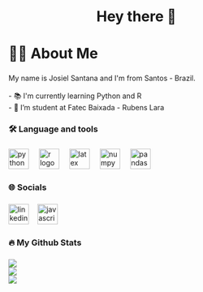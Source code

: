 <h1 align="center">Hey there 👋</h1>

###

<h1 align="left">👩‍💻  About Me</h1>

###

<p align="left">My name is Josiel Santana and I'm from Santos - Brazil.<br><br>- 📚 I'm currently learning Python and R<br>- 📝 I’m student at Fatec Baixada - Rubens Lara</p>

###

<h3 align="left">🛠 Language and tools</h3>

###

<div align="left">
  <img src="https://skillicons.dev/icons?i=py" height="40" alt="python logo"  />
  <img width="12" />
  <img src="https://skillicons.dev/icons?i=r" height="40" alt="r logo"  />
  <img width="12" />
  <img src="https://skillicons.dev/icons?i=latex" height="40" alt="latex logo"  />
  <img width="12" />
  <img src="https://cdn.simpleicons.org/numpy/013243" height="40" alt="numpy logo"  />
  <img width="12" />
  <img src="https://cdn.jsdelivr.net/gh/devicons/devicon/icons/pandas/pandas-original.svg" height="40" alt="pandas logo"  />
</div>

###

<h3 align="left">🌐 Socials</h3>

###

<div align="left">
  <a href='https://www.linkedin.com/in/josiel-santana/'><img src="https://i.imgur.com/ZeX5Cbf.png" height="40" alt="linkedin logo"  /></a>
  <img width="9" />
  <a href='https://www.hackerrank.com/josielsantana?hr_r=1'><img src="https://i.imgur.com/OM3L2ou.png" height="40" alt="javascript logo"  /></a>
</div>

###

<h3 align="left">🔥   My Github Stats</h3>

###

![](https://github-readme-stats.vercel.app/api?username=josielsantana&theme=default&hide_border=false&include_all_commits=true&count_private=false)<br/>
![](https://github-readme-streak-stats.herokuapp.com/?user=josielsantana&theme=default&hide_border=false)<br/>
![](https://github-readme-stats.vercel.app/api/top-langs/?username=josielsantana&theme=default&hide_border=false&include_all_commits=true&count_private=false&layout=compact)


